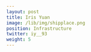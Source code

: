 ```yaml
---
layout: post
title: Iris Yuan
image: /lib/img/shipplace.png
position: Infrastructure
twitter: iy__93
weight: 5
---
```

